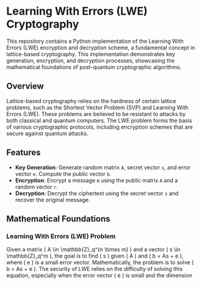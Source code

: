 # Learning With Errors (LWE) Cryptography

This repository contains a Python implementation of the Learning With Errors (LWE) encryption and decryption scheme, a fundamental concept in lattice-based cryptography. This implementation demonstrates key generation, encryption, and decryption processes, showcasing the mathematical foundations of post-quantum cryptographic algorithms.

## Overview

Lattice-based cryptography relies on the hardness of certain lattice problems, such as the Shortest Vector Problem (SVP) and Learning With Errors (LWE). These problems are believed to be resistant to attacks by both classical and quantum computers. The LWE problem forms the basis of various cryptographic protocols, including encryption schemes that are secure against quantum attacks.

## Features

- **Key Generation**: Generate random matrix `A`, secret vector `s`, and error vector `e`. Compute the public vector `b`.
- **Encryption**: Encrypt a message `m` using the public matrix `A` and a random vector `r`.
- **Decryption**: Decrypt the ciphertext using the secret vector `s` and recover the original message.

## Mathematical Foundations

### Learning With Errors (LWE) Problem

Given a matrix \( A \in \mathbb{Z}_q^{n \times m} \) and a vector \( s \in \mathbb{Z}_q^m \), the goal is to find \( s \) given \( A \) and \( b = As + e \), where \( e \) is a small error vector. Mathematically, the problem is to solve \( b = As + e \). The security of LWE relies on the difficulty of solving this equation, especially when the error vector \( e \) is small and the dimension
